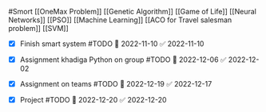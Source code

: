 #Smort 
 [[OneMax Problem]]
[[Genetic Algorithm]]
[[Game of Life]]
[[Neural Networks]]
[[PSO]]
[[Machine Learning]]
[[ACO for Travel salesman problem]]
[[SVM]]

- [x] Finish smart system #TODO 📅 2022-11-10 ✅ 2022-11-10
- [x] Assignment khadiga Python on group #TODO 📅 2022-12-06 ✅ 2022-12-02
- [x] Assignment on teams #TODO 📅 2022-12-19 ✅ 2022-12-17
- [x] Project #TODO 📅 2022-12-20 ✅ 2022-12-20


